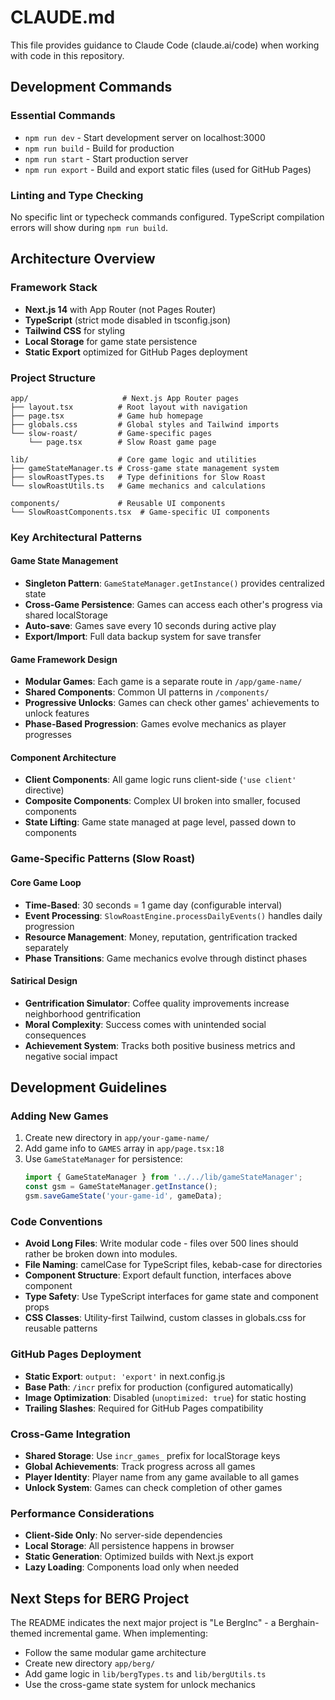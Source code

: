 # CLAUDE.md

This file provides guidance to Claude Code (claude.ai/code) when working with code in this repository.

## Development Commands

### Essential Commands
- `npm run dev` - Start development server on localhost:3000
- `npm run build` - Build for production
- `npm run start` - Start production server
- `npm run export` - Build and export static files (used for GitHub Pages)

### Linting and Type Checking
No specific lint or typecheck commands configured. TypeScript compilation errors will show during `npm run build`.

## Architecture Overview

### Framework Stack
- **Next.js 14** with App Router (not Pages Router)
- **TypeScript** (strict mode disabled in tsconfig.json)
- **Tailwind CSS** for styling
- **Local Storage** for game state persistence
- **Static Export** optimized for GitHub Pages deployment

### Project Structure

```
app/                     # Next.js App Router pages
├── layout.tsx          # Root layout with navigation
├── page.tsx            # Game hub homepage  
├── globals.css         # Global styles and Tailwind imports
└── slow-roast/         # Game-specific pages
    └── page.tsx        # Slow Roast game page

lib/                    # Core game logic and utilities
├── gameStateManager.ts # Cross-game state management system
├── slowRoastTypes.ts   # Type definitions for Slow Roast
└── slowRoastUtils.ts   # Game mechanics and calculations

components/             # Reusable UI components
└── SlowRoastComponents.tsx  # Game-specific UI components
```

### Key Architectural Patterns

#### Game State Management
- **Singleton Pattern**: `GameStateManager.getInstance()` provides centralized state
- **Cross-Game Persistence**: Games can access each other's progress via shared localStorage
- **Auto-save**: Games save every 10 seconds during active play
- **Export/Import**: Full data backup system for save transfer

#### Game Framework Design
- **Modular Games**: Each game is a separate route in `/app/game-name/`
- **Shared Components**: Common UI patterns in `/components/`
- **Progressive Unlocks**: Games can check other games' achievements to unlock features
- **Phase-Based Progression**: Games evolve mechanics as player progresses

#### Component Architecture
- **Client Components**: All game logic runs client-side (`'use client'` directive)
- **Composite Components**: Complex UI broken into smaller, focused components
- **State Lifting**: Game state managed at page level, passed down to components

### Game-Specific Patterns (Slow Roast)

#### Core Game Loop
- **Time-Based**: 30 seconds = 1 game day (configurable interval)
- **Event Processing**: `SlowRoastEngine.processDailyEvents()` handles daily progression
- **Resource Management**: Money, reputation, gentrification tracked separately
- **Phase Transitions**: Game mechanics evolve through distinct phases

#### Satirical Design
- **Gentrification Simulator**: Coffee quality improvements increase neighborhood gentrification
- **Moral Complexity**: Success comes with unintended social consequences
- **Achievement System**: Tracks both positive business metrics and negative social impact

## Development Guidelines

### Adding New Games
1. Create new directory in `app/your-game-name/`
2. Add game info to `GAMES` array in `app/page.tsx:18`
3. Use `GameStateManager` for persistence:
   ```typescript
   import { GameStateManager } from '../../lib/gameStateManager';
   const gsm = GameStateManager.getInstance();
   gsm.saveGameState('your-game-id', gameData);
   ```

### Code Conventions
- **Avoid Long Files**: Write modular code - files over 500 lines should rather be broken down into modules.
- **File Naming**: camelCase for TypeScript files, kebab-case for directories
- **Component Structure**: Export default function, interfaces above component
- **Type Safety**: Use TypeScript interfaces for game state and component props
- **CSS Classes**: Utility-first Tailwind, custom classes in globals.css for reusable patterns

### GitHub Pages Deployment
- **Static Export**: `output: 'export'` in next.config.js
- **Base Path**: `/incr` prefix for production (configured automatically)
- **Image Optimization**: Disabled (`unoptimized: true`) for static hosting
- **Trailing Slashes**: Required for GitHub Pages compatibility

### Cross-Game Integration
- **Shared Storage**: Use `incr_games_` prefix for localStorage keys
- **Global Achievements**: Track progress across all games
- **Player Identity**: Player name from any game available to all games
- **Unlock System**: Games can check completion of other games

### Performance Considerations
- **Client-Side Only**: No server-side dependencies
- **Local Storage**: All persistence happens in browser
- **Static Generation**: Optimized builds with Next.js export
- **Lazy Loading**: Components load only when needed

## Next Steps for BERG Project
The README indicates the next major project is "Le BergInc" - a Berghain-themed incremental game. When implementing:
- Follow the same modular game architecture
- Create new directory `app/berg/` 
- Add game logic in `lib/bergTypes.ts` and `lib/bergUtils.ts`
- Use the cross-game state system for unlock mechanics